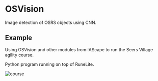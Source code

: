 # OSVision

Image detection of OSRS objects using CNN.

## Example

Using OSVision and other modules from IAScape to run the Seers Village agility course.

Python program running on top of RuneLite.

![course](files/course.gif)
